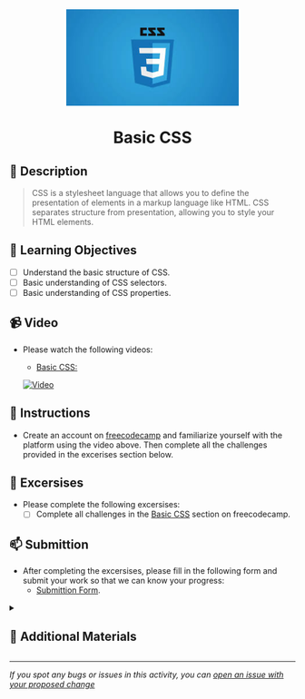 <div align="center">
    <img src="../images/css.jpg" alt="Logo" height="170" align="center">
    <h1 align="center">Basic CSS</h1>
</div>

## 📝 Description
> CSS is a stylesheet language that allows you to define the presentation of elements in a markup language like HTML. CSS separates structure from presentation, allowing you to style your HTML elements.

## 🎯 Learning Objectives
- [ ] Understand the basic structure of CSS.
- [ ] Basic understanding of CSS selectors.
- [ ] Basic understanding of CSS properties.

## 📹 Video

- Please watch the following videos:
    - <a href="https://www.youtube.com/watch?v=OEV8gMkCHXQ" target="_blank">Basic CSS:</a>

    [![Video](https://img.youtube.com/vi/OEV8gMkCHXQ/0.jpg)](https://www.youtube.com/watch?v=OEV8gMkCHXQ)

## 🔧 Instructions
- Create an account on [freecodecamp](freecodecamp.org) and familiarize yourself with the platform using the video above.
Then complete all the challenges provided in the excerises section below.

## 🚀 Excersises
- Please complete the following excersises:
    - [ ] Complete all challenges in the [Basic CSS](https://www.freecodecamp.org/learn/responsive-web-design/basic-css/) section on freecodecamp.

## 📫 Submittion
- After completing the excersises, please fill in the following form and submit your work so that we can know your progress:
    - [Submittion Form](https://airtable.com/shrTKszJIyALWIPnb).

<details>
    <summary>
        <h2>📌 Additional Materials</h2>
    </summary>
    <hr style="height:1px;border-width:0;color:gray;background-color:dark">
    <i>
        These are all optional, but if you're interested in exploring this topic further, here are some resources to help you.
    </i>

<br>
    <ul>
        <li><a href="https://www.w3schools.com/css/" target="_blank">W3Schools CSS Tutorial</a></li>
        <li><a href="https://www.youtube.com/watch?v=1Rs2ND1ryYc" target="_blank">CSS Crash Course For Absolute Beginners</a></li>
        <li><a href="https://www.youtube.com/watch?v=1Rs2ND1ryYc" target="_blank">CSS Tutorial - Zero to Hero (Complete Course)</a></li>
        <li><a href="https://www.youtube.com/watch?v=9DCpQG1KVGk" target="_blank">How to use freecodecamp</a></li>
    </ul>
</details>

------

_If you spot any bugs or issues in this activity, you can [open an issue with your proposed change](https://github.com/Kick-StartDev/web-development-basic-curriculum/issues/new)_
